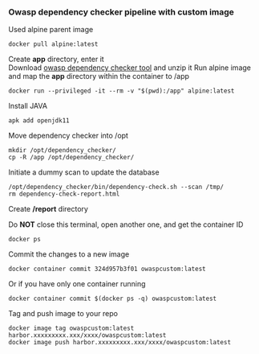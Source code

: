 ### Owasp dependency checker pipeline with custom image

Used alpine parent image  
```
docker pull alpine:latest
```

Create **app** directory, enter it  
Download [owasp dependency checker tool](https://github.com/jeremylong/DependencyCheck/releases/download/v8.0.1/dependency-check-8.0.1-release.zip) and unzip it
Run alpine image and map the **app** directory within the container to /app  
```
docker run --privileged -it --rm -v "$(pwd):/app" alpine:latest
```

Install JAVA  
```
apk add openjdk11
```

Move dependency checker into /opt  
```
mkdir /opt/dependency_checker/
cp -R /app /opt/dependency_checker/
```

Initiate a dummy scan to update the database  
```
/opt/dependency_checker/bin/dependency-check.sh --scan /tmp/
rm dependency-check-report.html
```

Create **/report** directory  

Do **NOT** close this terminal, open another one, and get the container ID  
```
docker ps
```

Commit the changes to a new image  
```
docker container commit 324d957b3f01 owaspcustom:latest
```

Or if you have only one container running  
```
docker container commit $(docker ps -q) owaspcustom:latest
```

Tag and push image to your repo  
```
docker image tag owaspcustom:latest harbor.xxxxxxxxx.xxx/xxxx/owaspcustom:latest
docker image push harbor.xxxxxxxxx.xxx/xxxx/owaspcustom:latest
```
